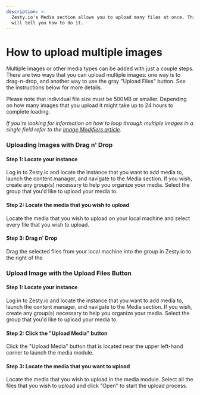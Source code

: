```yaml
---
description: >-
  Zesty.io's Media section allows you to upload many files at once. This guide
  will tell you how to do it.
---
```


# How to upload multiple images

Multiple images or other media types can be added with just a couple steps. There are two ways that you can upload multiple images: one way is to drag-n-drop, and another way to use the gray "Upload Files" button. See the instructions below for more details. 

Please note that individual file size must be 500MB or smaller. Depending on how many images that you upload it might take up to 24 hours to complete loading.

_If you're looking for information on how to loop through multiple images in a single field refer to the_ [_Image Modifiers article_](https://zesty.org/services/web-engine/introduction-to-parsley/image-modifiers#looping-through-multiple-images-in-a-media-field)_._ 

### Uploading Images with Drag n' Drop

#### Step 1: Locate your instance

Log in to Zesty.io and locate the instance that you want to add media to, launch the content manager, and navigate to the Media section. If you wish, create any group\(s\) necessary to help you organize your media. Select the group that you'd like to upload your media to.

#### Step 2: Locate the media that you wish to upload

Locate the media that you wish to upload on your local machine and select every file that you wish to upload.

#### Step 3: Drag n' Drop

Drag the selected files from your local machine into the group in Zesty.io to the right of the

### Upload Image with the Upload Files Button

#### Step 1:  Locate your instance

Log in to Zesty.io and locate the instance that you want to add media to, launch the content manager, and navigate to the Media section. If you wish, create any group\(s\) necessary to help you organize your media. Select the group that you'd like to upload your media to.

#### Step 2: Click the "Upload Media" button

Click the "Upload Media" button that is located near the upper left-hand corner to launch the media module.

#### Step 3: Locate the media that you want to upload

Locate the media that you wish to upload in the media module. Select all the files that you wish to upload and click "Open" to start the upload process.


